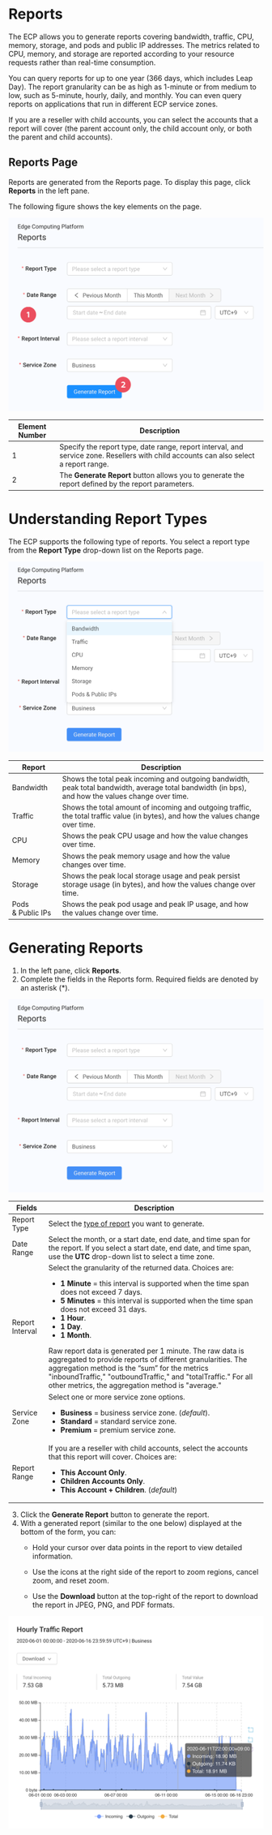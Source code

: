 # Reports

The ECP allows you to generate reports covering bandwidth, traffic, CPU, memory, storage, and pods and public IP addresses. The metrics related to CPU, memory, and storage are reported according to your resource requests rather than real-time consumption.

You can query reports for up to one year (366 days, which includes Leap Day). The report granularity can be as high as 1-minute or from medium to low, such as 5-minute, hourly, daily, and monthly. You can even query reports on applications that run in different ECP service zones.

If you are a reseller with child accounts, you can select the accounts that a report will cover (the parent account only, the child account only, or both the parent and child accounts).

## Reports Page

Reports are generated from the Reports page. To display this page, click **Reports** in the left pane.

The following figure shows the key elements on the page.

![null](</docs/resources/images/reports/reports-w-numbers.png>)

| **Element Number**       | **Description**                               |
| -------------------------|-----------------------------------------------| 
| 1                        | Specify the report type, date range, report interval, and service zone. Resellers with child accounts can also select a report range.                                                              |
| 2                        | The **Generate Report** button allows you to generate the report defined by the report parameters.                      |


# Understanding Report Types

The ECP supports the following type of reports. You select a report type from the **Report Type** drop-down list on the Reports page.

![null](</docs/resources/images/reports/reports-dropdown.png>)

| **Report**               | **Description**                               |
| -------------------------|-----------------------------------------------| 
| Bandwidth                | Shows the total peak incoming and outgoing bandwidth, peak total bandwidth, average total bandwidth (in bps), and how the values change over time.                                               |
| Traffic                  | Shows the total amount of incoming and outgoing traffic, the total traffic value (in bytes), and how the values change over time.                                                                      |
| CPU                      | Shows the peak CPU usage and how the value changes over time.         |
| Memory                   | Shows the peak memory usage and how the value changes over time.                                                         |
| Storage                  | Shows the peak local storage usage and peak persist storage usage (in bytes), and how the values change over time.     |
| Pods & Public IPs        | Shows the peak pod usage and peak IP usage, and how the values change over time.                                           |

# Generating Reports

1. In the left pane, click **Reports**. 
2. Complete the fields in the Reports form. Required fields are denoted by an asterisk (\*).

![null](</docs/resources/images/reports/reports-wo-numbers.png>)

| **Fields**               | **Description**                               |
| -------------------------|-----------------------------------------------| 
| Report Type              | Select the [type of report](<#understanding-report-types>) you want to generate.                      |
| Date Range               | Select the month, or a start date, end date, and time span for the report. If you select a start date, end date, and time span, use the **UTC** drop-down list to select a time zone.                |
| Report Interval          | Select the granularity of the returned data. Choices are:<ul><li><strong>1 Minute</strong> = this interval is supported when the time span does not exceed 7 days.</li><li><strong>5 Minutes</strong> = this interval is supported when the time span does not exceed 31 days.</li><li><strong>1 Hour</strong>.</li><li><strong>1 Day</strong>.<li><strong>1 Month</strong>.</li></ul>Raw report data is generated per 1 minute. The raw data is aggregated to provide reports of different granularities. The aggregation method is the “sum” for the metrics "inboundTraffic," "outboundTraffic," and "totalTraffic." For all other metrics, the aggregation method is "average."                              |
| Service Zone             | Select one or more service zone options. <ul><li><strong>Business</strong> = business service zone. (*default*).</li><li><strong>Standard</strong> = standard service zone.</li><li><strong>Premium</strong> = premium service zone.                                                                       |
| Report Range             | If you are a reseller with child accounts, select the accounts that this report will cover. Choices are:<ul><li><strong>This Account Only</strong>.</li><li><strong>Children Accounts Only</strong>.</li><li><strong>This Account + Children</strong>. (*default*)</li></li></ul>                                                                              |

3. Click the **Generate Report** button to generate the report.
4. With a generated report (similar to the one below) displayed at the bottom of the form, you can:

<ul><ul><li>Hold your cursor over data points in the report to view detailed information.</li></ul></ul>
<ul><ul><li>Use the icons at the right side of the report to zoom regions, cancel zoom, and reset zoom.</li></ul></ul>
<ul><ul><li>Use the <strong>Download</strong> button at the top-right of the report to download the report in JPEG, PNG, and PDF formats.</li></ul></ul>

![null](</docs/resources/images/reports/reports-generated-report.png>)
